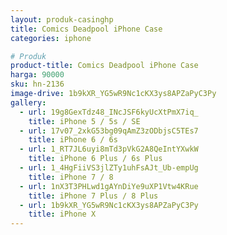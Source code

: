 ```yaml
---
layout: produk-casinghp
title: Comics Deadpool iPhone Case
categories: iphone

# Produk
product-title: Comics Deadpool iPhone Case
harga: 90000
sku: hn-2136
image-drive: 1b9kXR_YG5wR9Nc1cKX3ys8APZaPyC3Py
gallery:
  - url: 19g8GexTdz48_INcJSF6kyUcXtPmX7iq_
    title: iPhone 5 / 5s / SE
  - url: 17v07_2xkG53bg09qAmZ3zODbjsC5TEs7
    title: iPhone 6 / 6s
  - url: 1_RT7JL6uyi8mTd3pVkG2A8QeIntYXwkW
    title: iPhone 6 Plus / 6s Plus
  - url: 1_4HgFiiVS3jlZTy1uhFsAJt_Ub-empUg
    title: iPhone 7 / 8
  - url: 1nX3T3PHLwd1gAYnDiYe9uXP1Vtw4KRue
    title: iPhone 7 Plus / 8 Plus
  - url: 1b9kXR_YG5wR9Nc1cKX3ys8APZaPyC3Py
    title: iPhone X
---
```

